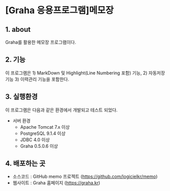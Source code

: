 # [Graha 응용프로그램]메모장

## 1. about

Graha를 활용한 메모장 프로그램이다.  

## 2. 기능

이 프로그램은 1) MarkDown 및 Highlight(Line Numbering 포함) 기능, 2) 자동저장 기능 3) 이력관리 기능을 포함한다.

## 3. 실행환경

이 프로그램은 다음과 같은 환경에서 개발되고 테스트 되었다.

- 서버 환경
	- Apache Tomcat 7.x 이상
	- PostgreSQL 9.1.4 이상
	- JDBC 4.0 이상
	- Graha 0.5.0.6 이상

## 4. 배포하는 곳

* 소스코드 : GitHub memo 프로젝트 (https://github.com/logicielkr/memo)
* 웹사이트 : Graha 홈페이지 (https://graha.kr)